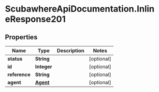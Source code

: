 # ScubawhereApiDocumentation.InlineResponse201

## Properties
Name | Type | Description | Notes
------------ | ------------- | ------------- | -------------
**status** | **String** |  | [optional] 
**id** | **Integer** |  | [optional] 
**reference** | **String** |  | [optional] 
**agent** | [**Agent**](Agent.md) |  | [optional] 


